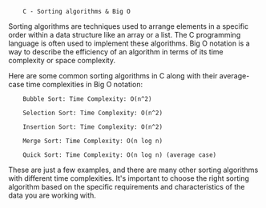 		C - Sorting algorithms & Big O

Sorting algorithms are techniques used to arrange elements in a specific order within a data structure like an array or a list. The C programming language is often used to implement these algorithms. Big O notation is a way to describe the efficiency of an algorithm in terms of its time complexity or space complexity.


Here are some common sorting algorithms in C along with their average-case time complexities in Big O notation:

        Bubble Sort: Time Complexity: O(n^2)

        Selection Sort: Time Complexity: O(n^2)

        Insertion Sort: Time Complexity: O(n^2)

        Merge Sort: Time Complexity: O(n log n)

        Quick Sort: Time Complexity: O(n log n) (average case)


These are just a few examples, and there are many other sorting algorithms with different time complexities. It's important to choose the right sorting algorithm based on the specific requirements and characteristics of the data you are working with.
